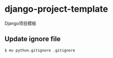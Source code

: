 # django-project-template
Django项目模板

## Update ignore file

```bash
$ mv python.gitignore .gitignore
```
